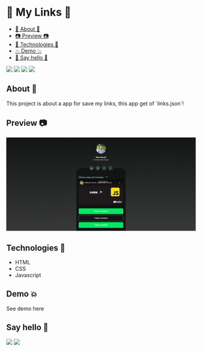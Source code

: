 <h1 > 🔗 My Links 🔗 </h1>

* [🎯 About 🎯](#about)
* [📷 Preview 📷](#preview)
* [🚀 Technologies 🚀](#technologies)
* [💥 Demo 💥](#howToUse)
* [👋 Say hello 👋](#sayHello)

![](https://img.shields.io/github/languages/count/elianbecali/my-links)
![](https://img.shields.io/github/languages/top/elianbecali/my-links)
![](https://img.shields.io/github/last-commit/elianbecali/my-links)
![](https://img.shields.io/github/repo-size/elianbecali/my-links)

<h2 id="about"> About 🎯 </h2>
<p>
  This project is about a app for save my links, this app get of `links.json`! 
</p>

<h2 id="preview"> Preview 📷 </h2>
<p align="center">
    <kbd>
        <img width="auto" height="auto" src=".github/show.png">
    </kbd>
</p>

<h2 id="technologies">Technologies 🚀</h2>

<ul>
    <li>HTML</li>
    <li>CSS</li>
    <li>Javascript</li>
</ul>

<h2 id="howExecute"> Demo 💥 </h2>
<p>See demo here <https://elianbecali.github.io/my-links/> </p>

<h2 id ="sayHello">Say hello 👋</h2>

<a href="https://www.linkedin.com/in/elianbecali/"><img src="https://img.shields.io/badge/linkedin-%230077B5.svg?&style=for-the-badge&logo=linkedin&logoColor=white" height=25></a> 
<a href="https://www.instagram.com/elianbecali/"><img src="https://img.shields.io/badge/instagram-%23E4405F.svg?&style=for-the-badge&logo=instagram&logoColor=white" height=25></a>
